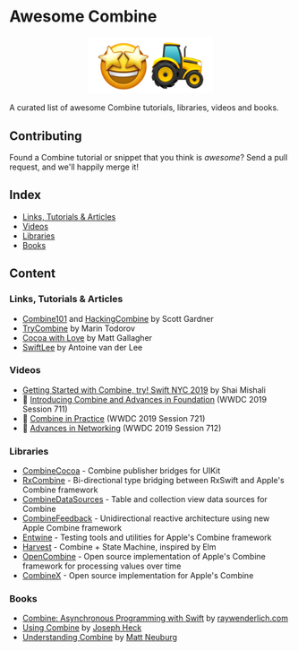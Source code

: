 # Awesome Combine

<p align="center">
<img src="https://github.com/CombineCommunity/awesome-combine/raw/master/Resources/logo.png" width="45%">
</p>

A curated list of awesome Combine tutorials, libraries, videos and books.

## Contributing

Found a Combine tutorial or snippet that you think is *awesome*?
Send a pull request, and we'll happily merge it!

## Index

  - [Links, Tutorials & Articles](#links-tutorials-articles)
  - [Videos](#videos)
  - [Libraries](#libraries)
  - [Books](#books)

## Content

### Links, Tutorials & Articles

* [Combine101](https://github.com/learncombine/Combine101) and [HackingCombine](https://github.com/learncombine/HackingCombine) by Scott Gardner
* [TryCombine](http://trycombine.com) by Marin Todorov
* [Cocoa with Love](https://www.cocoawithlove.com/tags/combine.html) by Matt Gallagher
* [SwiftLee](https://www.avanderlee.com/category/combine/) by Antoine van der Lee

### Videos

* [Getting Started with Combine, try! Swift NYC 2019](https://www.youtube.com/watch?v=fejmsuxoIvA) by Shai Mishali
*  [Introducing Combine and Advances in Foundation](https://developer.apple.com/wwdc19/711) (WWDC 2019 Session 711)
*  [Combine in Practice](https://developer.apple.com/wwdc19/721) (WWDC 2019 Session 721)
*  [Advances in Networking](https://developer.apple.com/wwdc19/712) (WWDC 2019 Session 712)


### Libraries

* [CombineCocoa](http://github.com/CombineCommunity/CombineCocoa) - Combine publisher bridges for UIKit
* [RxCombine](http://github.com/CombineCommunity/RxCombine) - Bi-directional type bridging between RxSwift and Apple's Combine framework
* [CombineDataSources](http://github.com/CombineCommunity/CombineDataSources) - Table and collection view data sources for Combine
* [CombineFeedback](https://github.com/sergdort/CombineFeedback) - Unidirectional reactive architecture using new Apple Combine framework
* [Entwine](https://github.com/tcldr/Entwine) - Testing tools and utilities for Apple's Combine framework
* [Harvest](https://github.com/inamiy/Harvest) - Combine + State Machine, inspired by Elm
* [OpenCombine](https://github.com/broadwaylamb/OpenCombine) - Open source implementation of Apple's Combine framework for processing values over time
* [CombineX](https://github.com/cx-org/CombineX) - Open source implementation for Apple's Combine

### Books

* [Combine: Asynchronous Programming with Swift](https://store.raywenderlich.com/products/combine-asynchronous-programming-with-swift) by [raywenderlich.com](https://raywenderlich.com)
* [Using Combine](https://heckj.github.io/swiftui-notes/) by [Joseph Heck](https://github.com/heckj)
* [Understanding Combine](https://www.apeth.com/UnderstandingCombine/toc.html) by [Matt Neuburg](https://github.com/mattneub)
